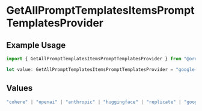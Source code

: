 # GetAllPromptTemplatesItemsPromptTemplatesProvider

## Example Usage

```typescript
import { GetAllPromptTemplatesItemsPromptTemplatesProvider } from "@orq-ai/node/models/operations";

let value: GetAllPromptTemplatesItemsPromptTemplatesProvider = "google-ai";
```

## Values

```typescript
"cohere" | "openai" | "anthropic" | "huggingface" | "replicate" | "google" | "google-ai" | "azure" | "aws" | "anyscale" | "perplexity" | "groq" | "fal" | "leonardoai" | "nvidia" | "jina" | "togetherai" | "elevenlabs"
```